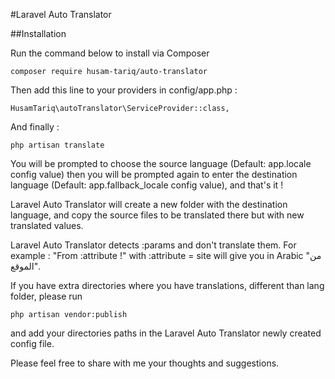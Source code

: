 #Laravel Auto Translator

##Installation

Run the command below to install via Composer

```shell
composer require husam-tariq/auto-translator
```

Then add this line to your providers in config/app.php :

```shell
HusamTariq\autoTranslator\ServiceProvider::class,
```

And finally : 
```shell
php artisan translate
```

You will be prompted to choose the source language (Default: app.locale config value) then you will
be prompted again to enter the destination language (Default: app.fallback_locale config value), and that's it !

Laravel Auto Translator will create a new folder with the destination language, and copy the source files to be translated 
there but with new translated values.

Laravel Auto Translator detects :params and don't translate them. For example : "From :attribute !" with :attribute = site will give you in Arabic "من الموقع".

If you have extra directories where you have translations, different than lang folder, please run
```shell
php artisan vendor:publish
```
and add your directories paths in the Laravel Auto Translator newly created config file.

Please feel free to share with me your thoughts and suggestions.



